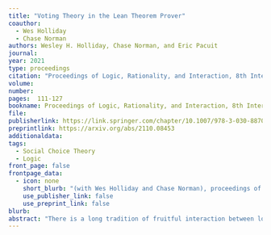 ```yaml
---
title: "Voting Theory in the Lean Theorem Prover"
coauthor: 
  - Wes Holliday
  - Chase Norman
authors: Wesley H. Holliday, Chase Norman, and Eric Pacuit
journal: 
year: 2021
type: proceedings
citation: "Proceedings of Logic, Rationality, and Interaction, 8th International Workshop, LORI 2021, Xi'an, China, October 16-18, 2021, pp. 111 - 127"
volume:
number:
pages:  111-127
bookname: Proceedings of Logic, Rationality, and Interaction, 8th International Workshop, LORI 2021, Xi'an, China, October 16-18, 2021, 
file: 
publisherlink: https://link.springer.com/chapter/10.1007/978-3-030-88708-7_9
preprintlink: https://arxiv.org/abs/2110.08453
additionaldata:
tags: 
  - Social Choice Theory
  - Logic
front_page: false
frontpage_data:
  - icon: none
    short_blurb: "(with Wes Holliday and Chase Norman), proceedings of LORI 2021, ([ArXiv](https://arxiv.org/abs/2110.08453))" 
    use_publisher_link: false
    use_preprint_link: false
blurb: 
abstract: "There is a long tradition of fruitful interaction between logic and social choice theory. In recent years, much of this interaction has focused on computer-aided methods such as SAT solving and interactive theorem proving. In this paper, we report on the development of a framework for formalizing voting theory in the Lean theorem prover, which we have applied to verify properties of a recently proposed voting method. While previous  applications of interactive theorem proving to social choice (using Isabelle/HOL and Mizar) have focused on the verification of impossibility theorems, we aim to cover a variety of results ranging from impossibility theorems to the verification of properties of specific voting methods (e.g., Condorcet consistency, independence of clones, etc.). In order to formalize voting theoretic axioms concerning adding or removing candidates and voters, we work in a variable-election setting whose formalization makes use of dependent types in Lean."
---
```

    
